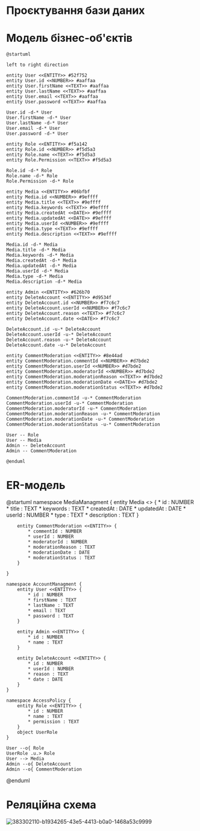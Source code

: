 # Проєктування бази даних

# Модель бізнес-об'єктів

```
@startuml

left to right direction

entity User <<ENTITY>> #52f752
entity User.id <<NUMBER>> #aaffaa
entity User.firstName <<TEXT>> #aaffaa
entity User.lastName <<TEXT>> #aaffaa
entity User.email <<TEXT>> #aaffaa
entity User.password <<TEXT>> #aaffaa

User.id -d-* User
User.firstName -d-* User
User.lastName -d-* User
User.email -d-* User
User.password -d-* User

entity Role <<ENTITY>> #f5a142
entity Role.id <<NUMBER>> #f5d5a3
entity Role.name <<TEXT>> #f5d5a3
entity Role.Permission <<TEXT>> #f5d5a3

Role.id -d-* Role
Role.name -d-* Role
Role.Permission -d-* Role

entity Media <<ENTITY>> #06bfbf
entity Media.id <<NUMBER>> #9effff
entity Media.title <<TEXT>> #9effff
entity Media.keywords <<TEXT>> #9effff
entity Media.createdAt <<DATE>> #9effff
entity Media.updatedAt <<DATE>> #9effff
entity Media.userId <<NUMBER>> #9effff
entity Media.type <<TEXT>> #9effff
entity Media.description <<TEXT>> #9effff

Media.id -d-* Media
Media.title -d-* Media
Media.keywords -d-* Media
Media.createdAt -d-* Media
Media.updatedAt -d-* Media
Media.userId -d-* Media
Media.type -d-* Media
Media.description -d-* Media

entity Admin <<ENTITY>> #626b70
entity DeleteAccount <<ENTITY>> #d9534f
entity DeleteAccount.id <<NUMBER>> #f7c6c7
entity DeleteAccount.userId <<NUMBER>> #f7c6c7
entity DeleteAccount.reason <<TEXT>> #f7c6c7
entity DeleteAccount.date <<DATE>> #f7c6c7

DeleteAccount.id -u-* DeleteAccount
DeleteAccount.userId -u-* DeleteAccount
DeleteAccount.reason -u-* DeleteAccount
DeleteAccount.date -u-* DeleteAccount

entity CommentModeration <<ENTITY>> #8e44ad
entity CommentModeration.commentId <<NUMBER>> #d7bde2
entity CommentModeration.userId <<NUMBER>> #d7bde2
entity CommentModeration.moderatorId <<NUMBER>> #d7bde2
entity CommentModeration.moderationReason <<TEXT>> #d7bde2
entity CommentModeration.moderationDate <<DATE>> #d7bde2
entity CommentModeration.moderationStatus <<TEXT>> #d7bde2

CommentModeration.commentId -u-* CommentModeration
CommentModeration.userId -u-* CommentModeration
CommentModeration.moderatorId -u-* CommentModeration
CommentModeration.moderationReason -u-* CommentModeration
CommentModeration.moderationDate -u-* CommentModeration
CommentModeration.moderationStatus -u-* CommentModeration

User -- Role
User -- Media
Admin -- DeleteAccount
Admin -- CommentModeration

@enduml

```

# ER-модель

@startuml
    namespace MediaManagment {
        entity Media <<ENTITY>> {
            * id : NUMBER
            * title : TEXT
            * keywords : TEXT
            * createdAt : DATE
            * updatedAt : DATE
            * userId : NUMBER
            * type : TEXT
            * description : TEXT
        }
        
        entity CommentModeration <<ENTITY>> {
            * commentId : NUMBER
            * userId : NUMBER
            * moderatorId : NUMBER
            * moderationReason : TEXT
            * moderationDate : DATE
            * moderationStatus : TEXT
        }
    
    }
    
    namespace AccountManagment {
        entity User <<ENTITY>> {
            * id : NUMBER
            * firstName : TEXT
            * lastName : TEXT
            * email : TEXT
            * password : TEXT
        }
        
        entity Admin <<ENTITY>> {
            * id : NUMBER
            * name : TEXT
        }
        
        entity DeleteAccount <<ENTITY>> {
            * id : NUMBER
            * userId : NUMBER
            * reason : TEXT
            * date : DATE
        }
    }
    
    namespace AccessPolicy {
        entity Role <<ENTITY>> {
            * id : NUMBER
            * name : TEXT
            * permission : TEXT
        }
        object UserRole 
    }
    
    User --o{ Role 
    UserRole .u.> Role
    User --> Media 
    Admin --o{ DeleteAccount 
    Admin --o{ CommentModeration 
@enduml

# Реляційна схема
  
![383302110-b1934265-43e5-4413-b0a0-1468a53c9999](https://github.com/user-attachments/assets/f25476c8-e02b-4567-9aea-1b0c55a873fc)
